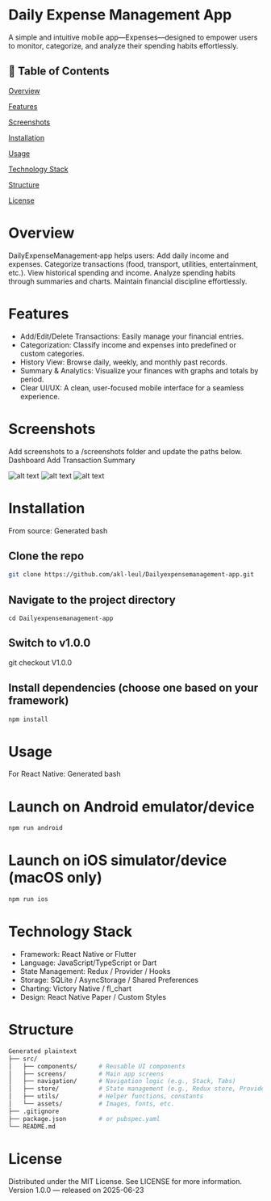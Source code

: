 # Daily Expense Management App

A simple and intuitive mobile app—Expenses—designed to empower users to monitor, categorize, and analyze their spending habits effortlessly.

## 📌 Table of Contents

[Overview](#overview)

[Features](#features)

[Screenshots](#screenshots)

[Installation](#installation)

[Usage](#usage)

[Technology Stack](#technology-stack)

[Structure](#structure) 

[License](#license)


# Overview
DailyExpenseManagement‑app helps users:
Add daily income and expenses.
Categorize transactions (food, transport, utilities, entertainment, etc.).
View historical spending and income.
Analyze spending habits through summaries and charts.
Maintain financial discipline effortlessly.


# Features
- Add/Edit/Delete Transactions: Easily manage your financial entries.
- Categorization: Classify income and expenses into predefined or custom categories.
- History View: Browse daily, weekly, and monthly past records.
- Summary & Analytics: Visualize your finances with graphs and totals by period.
- Clear UI/UX: A clean, user-focused mobile interface for a seamless experience.

# Screenshots
Add screenshots to a /screenshots folder and update the paths below.
Dashboard	Add Transaction	Summary

![alt text](screenshots/dashboard.png)
![alt text](screenshots/add-transaction.png)
![alt text](screenshots/summary.png)

# Installation
From source:
Generated bash
## Clone the repo
```bash
git clone https://github.com/akl-leul/Dailyexpensemanagement-app.git
```
## Navigate to the project directory

```cd
cd Dailyexpensemanagement-app
```

## Switch to v1.0.0
git checkout V1.0.0

## Install dependencies (choose one based on your framework)

```bash
npm install
```


# Usage
For React Native:
Generated bash
# Launch on Android emulator/device

```bash
npm run android
```

# Launch on iOS simulator/device (macOS only)

```bash
npm run ios
```

# Technology Stack
- Framework: React Native or Flutter
- Language: JavaScript/TypeScript or Dart
- State Management: Redux / Provider / Hooks
- Storage: SQLite / AsyncStorage / Shared Preferences
- Charting: Victory Native / fl_chart
- Design: React Native Paper / Custom Styles

# Structure
```bash
Generated plaintext
├── src/
│   ├── components/      # Reusable UI components
│   ├── screens/         # Main app screens
│   ├── navigation/      # Navigation logic (e.g., Stack, Tabs)
│   ├── store/           # State management (e.g., Redux store, Providers)
│   ├── utils/           # Helper functions, constants
│   └── assets/          # Images, fonts, etc.
├── .gitignore
├── package.json         # or pubspec.yaml
└── README.md
```

 
# License
Distributed under the MIT License. See LICENSE for more information.
Version 1.0.0 — released on 2025-06-23
